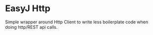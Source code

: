 EasyJ Http
========================================================

Simple wrapper around Http Client to write less boilerplate code when doing http/REST api calls.
